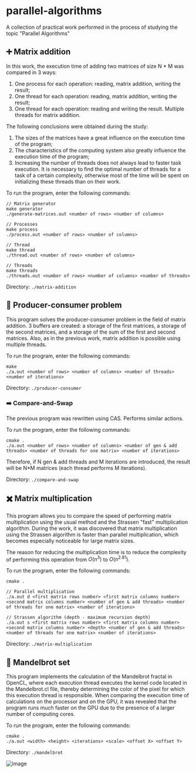 # parallel-algorithms
A collection of practical work performed in the process of studying the topic "Parallel Algorithms"

## ➕ Matrix addition
In this work, the execution time of adding two matrices of size N * M was compared in 3 ways:
1) One process for each operation: reading, matrix addition, writing the result;
2) One thread for each operation: reading, matrix addition, writing the result;
3) One thread for each operation: reading and writing the result. Multiple threads for matrix addition.

The following conclusions were obtained during the study:
1) The sizes of the matrices have a great influence on the execution time of the program;
2) The characteristics of the computing system also greatly influence the execution time of the program;
3) Increasing the number of threads does not always lead to faster task execution. It is necessary to find the optimal number of threads for a task of a certain complexity, otherwise most of the time will be spent on initializing these threads than on their work.

To run the program, enter the following commands:
```
// Matrix generator
make generator
./generate-matrices.out <number of rows> <number of columns>
```
```
// Processes
make process
./process.out <number of rows> <number of columns>
```
```
// Thread
make thread
./thread.out <number of rows> <number of columns>
```
```
// Threads
make threads
./threads.out <number of rows> <number of columns> <number of threads>
```

Directory: `./matrix-addition`

## 🔄 Producer-consumer problem
This program solves the producer-consumer problem in the field of matrix addition. 3 buffers are created: a storage of the first matrices, a storage of the second matrices, and a storage of the sum of the first and second matrices.
Also, as in the previous work, matrix addition is possible using multiple threads.

To run the program, enter the following commands:
```
make
./a.out <number of rows> <number of columns> <number of threads> <number of iterations>
```

Directory: `./producer-consumer`

### ➡️ Compare-and-Swap
The previous program was rewritten using CAS. Performs similar actions.

To run the program, enter the following commands:
```
cmake .
./a.out <number of rows> <number of columns> <number of gen & add threads> <number of threads for one matrix> <number of iterations>
```

Therefore, if N gen & add threads and M iterations are introduced, the result will be N*M matrices (each thread performs M iterations).

Directory: `./compare-and-swap`

## ✖️ Matrix multiplication
This program allows you to compare the speed of performing matrix multiplication using the usual method and the Strassen "fast" multiplication algorithm.
During the work, it was discovered that matrix multiplication using the Strassen algorithm is faster than parallel multiplication, which becomes especially noticeable for large matrix sizes.

The reason for reducing the multiplication time is to reduce the complexity of performing this operation from $O(n^3)$ to $O(n^{2.81})$.

To run the program, enter the following commands:
```
cmake .

// Parallel multiplication
./a.out d <first matrix rows number> <first matrix columns number> <second matrix columns number> <number of gen & add threads> <number of threads for one matrix> <number of iterations>

// Strassen algorithm (depth - maximum recursion depth)
./a.out s <first matrix rows number> <first matrix columns number> <second matrix columns number> <depth> <number of gen & add threads> <number of threads for one matrix> <number of iterations>
```

Directory: `./matrix-multiplication`

## 🎨 Mandelbrot set
This program implements the calculation of the Mandelbrot fractal in OpenCL, where each execution thread executes the kernel code located in the Mandelbrot.cl file,
thereby determining the color of the pixel for which this execution thread is responsible.
When comparing the execution time of calculations on the processor and on the GPU, it was revealed that the program runs much faster on the GPU due to the presence of a larger number of computing cores.

To run the program, enter the following commands:
```
cmake .
./a.out <width> <height> <iterations> <scale> <offset X> <offset Y>
```

Directory: `./mandelbrot`

![image](https://github.com/mahalichev/parallel-algorithms/assets/54910038/3829b538-a959-43d4-a7f9-fc367d5ff3c2)
